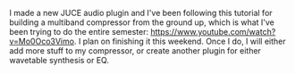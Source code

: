 I made a new JUCE audio plugin and I've been following this tutorial for building a multiband compressor from the ground up, which is what I've been trying to do the entire semester: https://www.youtube.com/watch?v=Mo0Oco3Vimo. I plan on finishing it this weekend. Once I do, I will either add more stuff to my compressor, or create another plugin for either wavetable synthesis or EQ.